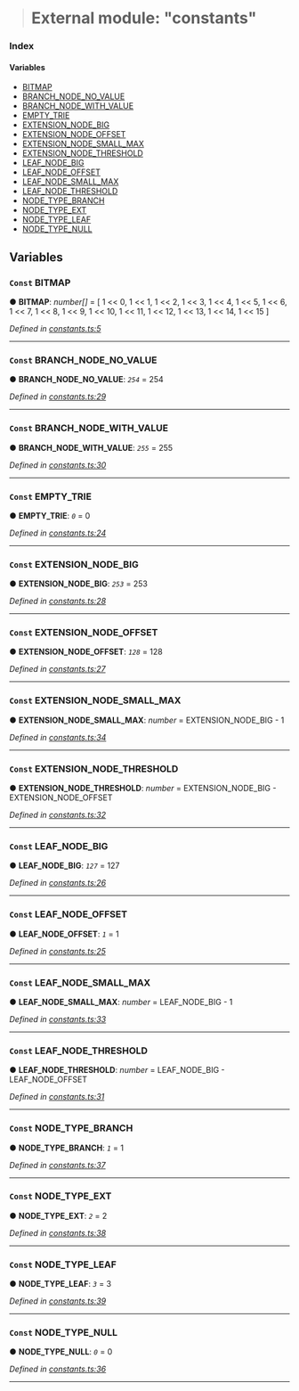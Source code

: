 > # External module: "constants"

### Index

#### Variables

* [BITMAP](_constants_.md#const-bitmap)
* [BRANCH_NODE_NO_VALUE](_constants_.md#const-branch_node_no_value)
* [BRANCH_NODE_WITH_VALUE](_constants_.md#const-branch_node_with_value)
* [EMPTY_TRIE](_constants_.md#const-empty_trie)
* [EXTENSION_NODE_BIG](_constants_.md#const-extension_node_big)
* [EXTENSION_NODE_OFFSET](_constants_.md#const-extension_node_offset)
* [EXTENSION_NODE_SMALL_MAX](_constants_.md#const-extension_node_small_max)
* [EXTENSION_NODE_THRESHOLD](_constants_.md#const-extension_node_threshold)
* [LEAF_NODE_BIG](_constants_.md#const-leaf_node_big)
* [LEAF_NODE_OFFSET](_constants_.md#const-leaf_node_offset)
* [LEAF_NODE_SMALL_MAX](_constants_.md#const-leaf_node_small_max)
* [LEAF_NODE_THRESHOLD](_constants_.md#const-leaf_node_threshold)
* [NODE_TYPE_BRANCH](_constants_.md#const-node_type_branch)
* [NODE_TYPE_EXT](_constants_.md#const-node_type_ext)
* [NODE_TYPE_LEAF](_constants_.md#const-node_type_leaf)
* [NODE_TYPE_NULL](_constants_.md#const-node_type_null)

## Variables

### `Const` BITMAP

● **BITMAP**: *number[]* =  [
1 << 0,
1 << 1,
1 << 2,
1 << 3,
1 << 4,
1 << 5,
1 << 6,
1 << 7,
1 << 8,
1 << 9,
1 << 10,
1 << 11,
1 << 12,
1 << 13,
1 << 14,
1 << 15
]

*Defined in [constants.ts:5](https://github.com/polkadot-js/common/blob/0021731/packages/trie-codec/src/constants.ts#L5)*

___

### `Const` BRANCH_NODE_NO_VALUE

● **BRANCH_NODE_NO_VALUE**: *`254`* = 254

*Defined in [constants.ts:29](https://github.com/polkadot-js/common/blob/0021731/packages/trie-codec/src/constants.ts#L29)*

___

### `Const` BRANCH_NODE_WITH_VALUE

● **BRANCH_NODE_WITH_VALUE**: *`255`* = 255

*Defined in [constants.ts:30](https://github.com/polkadot-js/common/blob/0021731/packages/trie-codec/src/constants.ts#L30)*

___

### `Const` EMPTY_TRIE

● **EMPTY_TRIE**: *`0`* = 0

*Defined in [constants.ts:24](https://github.com/polkadot-js/common/blob/0021731/packages/trie-codec/src/constants.ts#L24)*

___

### `Const` EXTENSION_NODE_BIG

● **EXTENSION_NODE_BIG**: *`253`* = 253

*Defined in [constants.ts:28](https://github.com/polkadot-js/common/blob/0021731/packages/trie-codec/src/constants.ts#L28)*

___

### `Const` EXTENSION_NODE_OFFSET

● **EXTENSION_NODE_OFFSET**: *`128`* = 128

*Defined in [constants.ts:27](https://github.com/polkadot-js/common/blob/0021731/packages/trie-codec/src/constants.ts#L27)*

___

### `Const` EXTENSION_NODE_SMALL_MAX

● **EXTENSION_NODE_SMALL_MAX**: *number* =  EXTENSION_NODE_BIG - 1

*Defined in [constants.ts:34](https://github.com/polkadot-js/common/blob/0021731/packages/trie-codec/src/constants.ts#L34)*

___

### `Const` EXTENSION_NODE_THRESHOLD

● **EXTENSION_NODE_THRESHOLD**: *number* =  EXTENSION_NODE_BIG - EXTENSION_NODE_OFFSET

*Defined in [constants.ts:32](https://github.com/polkadot-js/common/blob/0021731/packages/trie-codec/src/constants.ts#L32)*

___

### `Const` LEAF_NODE_BIG

● **LEAF_NODE_BIG**: *`127`* = 127

*Defined in [constants.ts:26](https://github.com/polkadot-js/common/blob/0021731/packages/trie-codec/src/constants.ts#L26)*

___

### `Const` LEAF_NODE_OFFSET

● **LEAF_NODE_OFFSET**: *`1`* = 1

*Defined in [constants.ts:25](https://github.com/polkadot-js/common/blob/0021731/packages/trie-codec/src/constants.ts#L25)*

___

### `Const` LEAF_NODE_SMALL_MAX

● **LEAF_NODE_SMALL_MAX**: *number* =  LEAF_NODE_BIG - 1

*Defined in [constants.ts:33](https://github.com/polkadot-js/common/blob/0021731/packages/trie-codec/src/constants.ts#L33)*

___

### `Const` LEAF_NODE_THRESHOLD

● **LEAF_NODE_THRESHOLD**: *number* =  LEAF_NODE_BIG - LEAF_NODE_OFFSET

*Defined in [constants.ts:31](https://github.com/polkadot-js/common/blob/0021731/packages/trie-codec/src/constants.ts#L31)*

___

### `Const` NODE_TYPE_BRANCH

● **NODE_TYPE_BRANCH**: *`1`* = 1

*Defined in [constants.ts:37](https://github.com/polkadot-js/common/blob/0021731/packages/trie-codec/src/constants.ts#L37)*

___

### `Const` NODE_TYPE_EXT

● **NODE_TYPE_EXT**: *`2`* = 2

*Defined in [constants.ts:38](https://github.com/polkadot-js/common/blob/0021731/packages/trie-codec/src/constants.ts#L38)*

___

### `Const` NODE_TYPE_LEAF

● **NODE_TYPE_LEAF**: *`3`* = 3

*Defined in [constants.ts:39](https://github.com/polkadot-js/common/blob/0021731/packages/trie-codec/src/constants.ts#L39)*

___

### `Const` NODE_TYPE_NULL

● **NODE_TYPE_NULL**: *`0`* = 0

*Defined in [constants.ts:36](https://github.com/polkadot-js/common/blob/0021731/packages/trie-codec/src/constants.ts#L36)*

___